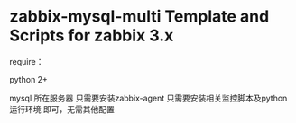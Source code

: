 # zabbix-mysql-multi Template and Scripts for zabbix 3.x

require：

python 2+

mysql 所在服务器 只需要安装zabbix-agent 只需要安装相关监控脚本及python 运行环境 即可，无需其他配置


